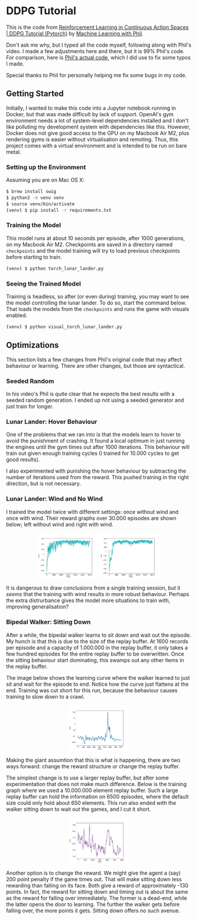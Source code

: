 # DDPG Tutorial
This is the code from
[Reinforcement Learning in Continuous Action Spaces | DDPG Tutorial (Pytorch)](https://www.youtube.com/watch?v=6Yd5WnYls_Y)
by
[Machine Learning with Phil](https://www.youtube.com/@MachineLearningwithPhil).

Don't ask me why, but I typed all the code myself, following along with Phil's
video. I made a few adjustments here and there, but it is 99% Phil's code. For
comparison, here is
[Phil's actual code](https://github.com/philtabor/Youtube-Code-Repository/blob/master/ReinforcementLearning/PolicyGradient/DDPG/pytorch/lunar-lander/ddpg_torch.py),
which I did use to fix some typos I made.

Special thanks to Phil for personally helping me fix some bugs in my code.

## Getting Started

Initially, I wanted to make this code into a Jupyter notebook running in Docker,
but that was made difficult by lack of support. OpenAI's gym environment needs a
lot of system-level dependencies installed and I don't like polluting my
development system with dependencies like this. However, Docker does not give
good access to the GPU on my Macbook Air M2, plus rendering gyms is easier
without virtualisation and remoting. Thus, this project comes with a virtual
environment and is intended to be run on bare metal.

### Setting up the Environment
Assuming you are on Mac OS X:

```bash
$ brew install swig
$ python3 -m venv venv
$ source venv/bin/activate
(venv) $ pip install -r requirements.txt
```

### Training the Model
This model runs at about 10 seconds per episode, after 1000 generations, on my
Macbook Air M2. Checkpoints are saved in a directory named `checkpoints` and the
model training will try to load previous checkpoints before starting to train.

```bash
(venv) $ python torch_lunar_lander.py
```

### Seeing the Trained Model
Training is headless, so after (or even during) training, you may want to see
the model controlling the lunar lander. To do so, start the command below. That
loads the models from the `checkpoints` and runs the game with visuals enabled.

```bash
(venv) $ python visual_torch_lunar_lander.py
```

## Optimizations
This section lists a few changes from Phil's original code that may affect
behaviour or learning. There are other changes, but those are syntactical.

### Seeded Random
In his video's Phil is quite clear that he expects the best results with a
seeded random generation. I ended up not using a seeded generator and just train
for longer.

### Lunar Lander: Hover Behaviour
One of the problems that we ran into is that the models learn to hover to avoid
the punishment of crashing. It found a local optimum in just running the engines
until the gym times out after 1000 iterations. This behaviour will train out
given enough training cycles (I trained for 10.000 cycles to get good results).

I also experimented with punishing the hover behaviour by subtracting the number
of iterations used from the reward. This pushed training in the right direction,
but is not necessary.

### Lunar Lander: Wind and No Wind
I trained the model twice with different settings: once without wind and once with wind. Their reward graphs over 30.000 episodes are shown below; left without wind and right with wind.

<p align="center" width="100%">
    <img width="33%" src="images/LunarLanderContinuous-v2-without-wind.png">
    <img width="33%" src="images/LunarLanderContinuous-v2-with-wind.png">
</p>

It is dangerous to draw conclusions from a single training session, but it
_seems_ that the training with wind results in more robust behaviour. Perhaps
the extra distrurbance gives the model more situations to train with, improving
generalisation?

### Bipedal Walker: Sitting Down
After a while, the bipedal walker learns to sit down and wait out the episode.
My hunch is that this is due to the size of the replay buffer. At 1600 records
per episode and a capacity of 1.000.000 in the replay buffer, it only takes a
few hundred episodes for the entire replay buffer to be overwritten. Once the
sitting behaviour start dominating, this swamps out any other items in the
replay buffer.

The image below shows the learning curve where the walker learned to just sit
and wait for the episode to end. Notice how the curve just flattens at the end.
Training was cut short for this run, because the behaviour causes training to
slow down to a crawl.

<p align="center" width="100%">
    <img width="33%" src="images/BipedalWalker-v3-sit-and-wait.png">
</p>

Making the giant assumtion that this is what is happening, there are two ways
forward: change the reward structure or change the replay buffer.

The simplest change is to use a larger replay buffer, but after some
experimentation that does not make much difference. Below is the training graph
where we used a 10.000.000 element replay buffer. Such a large replay buffer can
hold the information on 6500 episodes, where the default size could only hold
about 650 elements. This run also ended with the walker sitting down to wait out
the games, and I cut it short.

<p align="center" width="100%">
    <img width="33%" src="images/BipedalWalker-v3-10M-replaybuffer.png">
</p>

Another option is to change the reward. We might give the agent a (say) 200
point penalty if the game times out. That will make sitting down less rewarding
than falling on its face. Both give a reward of approximately -130 points. In
fact, the reward for sitting down and timing out is about the same as the reward
for falling over immediately. The former is a dead-end, while the latter opens
the door to learning. The further the walker gets before falling over, the more
points it gets. Sitting down offers no such avenue.


